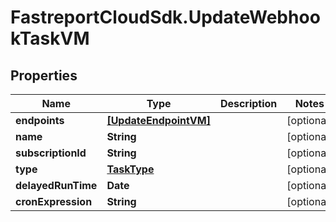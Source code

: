 # FastreportCloudSdk.UpdateWebhookTaskVM

## Properties

Name | Type | Description | Notes
------------ | ------------- | ------------- | -------------
**endpoints** | [**[UpdateEndpointVM]**](UpdateEndpointVM.md) |  | [optional] 
**name** | **String** |  | [optional] 
**subscriptionId** | **String** |  | [optional] 
**type** | [**TaskType**](TaskType.md) |  | [optional] 
**delayedRunTime** | **Date** |  | [optional] 
**cronExpression** | **String** |  | [optional] 


